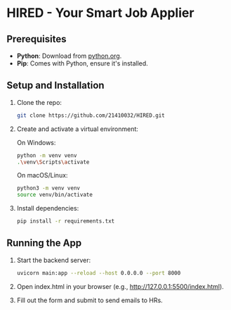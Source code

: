 # HIRED - Your Smart Job Applier

## Prerequisites
- **Python**: Download from [python.org](https://www.python.org/downloads/).
- **Pip**: Comes with Python, ensure it's installed.

## Setup and Installation

1. Clone the repo:

   ```bash
   git clone https://github.com/21410032/HIRED.git

2. Create and activate a virtual environment:

   On Windows:
   ```bash
   python -m venv venv
   .\venv\Scripts\activate
   ````
   
   On macOS/Linux:
   ```bash
   python3 -m venv venv
   source venv/bin/activate

3. Install dependencies:

   ```bash
   pip install -r requirements.txt


## Running the App

1. Start the backend server:

   ```bash
   uvicorn main:app --reload --host 0.0.0.0 --port 8000

2. Open index.html in your browser (e.g., http://127.0.0.1:5500/index.html).

3. Fill out the form and submit to send emails to HRs.




   

